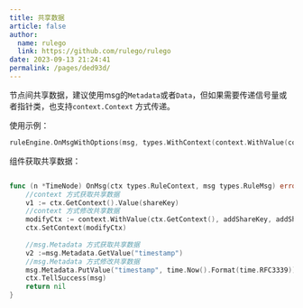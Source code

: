 ```yaml
---
title: 共享数据
article: false
author: 
  name: rulego
  link: https://github.com/rulego/rulego
date: 2023-09-13 21:24:41
permalink: /pages/ded93d/
---
```


节点间共享数据，建议使用msg的`Metadata`或者`Data`，但如果需要传递信号量或者指针类，也支持`context.Context` 方式传递。

使用示例：

```go
ruleEngine.OnMsgWithOptions(msg, types.WithContext(context.WithValue(context.Background(), shareKey, shareValue)))
```

组件获取共享数据：
```go

func (n *TimeNode) OnMsg(ctx types.RuleContext, msg types.RuleMsg) error {
	//context 方式获取共享数据
	v1 := ctx.GetContext().Value(shareKey)
	//context 方式修改共享数据
    modifyCtx := context.WithValue(ctx.GetContext(), addShareKey, addShareValue)
    ctx.SetContext(modifyCtx)
	
	//msg.Metadata 方式获取共享数据
    v2 :=msg.Metadata.GetValue("timestamp")
	//msg.Metadata 方式修改共享数据
    msg.Metadata.PutValue("timestamp", time.Now().Format(time.RFC3339))
	ctx.TellSuccess(msg)
	return nil
}
```
